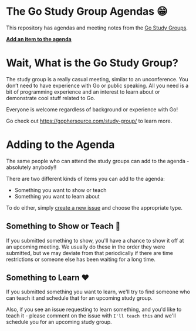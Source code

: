 # The Go Study Group Agendas :grin:

This repository has agendas and meeting notes from the [Go Study Groups](https://gophersource.com/study-group).

**[Add an item to the agenda](https://github.com/go-study-group/agendas/issues/new/choose)**

# Wait, What is the Go Study Group?

The study group is a really casual meeting, similar to an unconference. You don’t need to have experience with Go or public speaking. All you need is a bit of programming experience and an interest to learn about or demonstrate cool stuff related to Go.

Everyone is welcome regardless of background or experience with Go!

Go check out https://gophersource.com/study-group/ to learn more.

# Adding to the Agenda

The same people who can attend the study groups can add to the agenda - absolutely anybody!!

There are two different kinds of items you can add to the agenda:

- Something you want to show or teach
- Something you want to learn about

To do either, simply [create a new issue](https://github.com/go-study-group/agendas/issues/new/choose) and choose the appropriate type.

## Something to Show or Teach :tada:

If you submitted something to show, you'll have a chance to show it off at an upcoming meeting. We usually do these in the order they were submitted, but we may deviate from that periodically if there are time restrictions or someone else has been waiting for a long time.

## Something to Learn :heart:

If you submitted something you want to learn, we'll try to find someone who can teach it and schedule that for an upcoming study group.

Also, if you see an issue requesting to learn something, and you'd like to teach it - please comment on the issue with `I'll teach this` and we'll schedule you for an upcoming study group.
